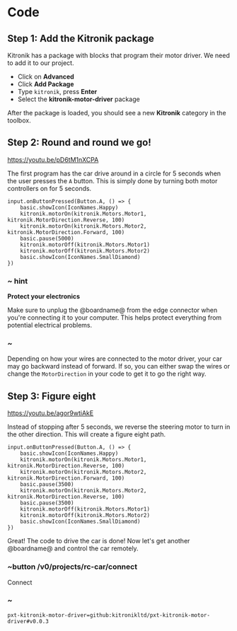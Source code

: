 # Code

## Step 1: Add the Kitronik package

Kitronik has a package with blocks that program their motor driver. We need to add it to our project.

* Click on **Advanced**
* Click **Add Package**
* Type `kitronik`, press **Enter**
* Select the **kitronik-motor-driver** package

After the package is loaded, you should see a new **Kitronik** category in the toolbox.

## Step 2: Round and round we go!

https://youtu.be/pD6tM1nXCPA

The first program has the car drive around in a circle for 5 seconds when the user presses the `A` button. This is simply done by turning both motor controllers on for 5 seconds.

```blocks-ignore
input.onButtonPressed(Button.A, () => {
    basic.showIcon(IconNames.Happy)
    kitronik.motorOn(kitronik.Motors.Motor1, kitronik.MotorDirection.Reverse, 100)
    kitronik.motorOn(kitronik.Motors.Motor2, kitronik.MotorDirection.Forward, 100)
    basic.pause(5000)
    kitronik.motorOff(kitronik.Motors.Motor1)
    kitronik.motorOff(kitronik.Motors.Motor2)
    basic.showIcon(IconNames.SmallDiamond)
})
```

### ~ hint

**Protect your electronics**

Make sure to unplug the @boardname@ from the edge connector when you're connecting it to your computer. This helps protect everything from potential electrical problems.

### ~

Depending on how your wires are connected to the motor driver, your car may go backward instead of forward. If so, you can either swap the wires or change the `MotorDirection` in your code to get it to go the right way.

## Step 3: Figure eight

https://youtu.be/agor9wtiAkE

Instead of stopping after 5 seconds, we reverse the steering motor to turn in the other direction. This will create a figure eight path.

```blocks-ignore
input.onButtonPressed(Button.A, () => {
    basic.showIcon(IconNames.Happy)
    kitronik.motorOn(kitronik.Motors.Motor1, kitronik.MotorDirection.Reverse, 100)
    kitronik.motorOn(kitronik.Motors.Motor2, kitronik.MotorDirection.Forward, 100)
    basic.pause(3500)
    kitronik.motorOn(kitronik.Motors.Motor2, kitronik.MotorDirection.Reverse, 100)
    basic.pause(3500)
    kitronik.motorOff(kitronik.Motors.Motor1)
    kitronik.motorOff(kitronik.Motors.Motor2)
    basic.showIcon(IconNames.SmallDiamond)
})
```

Great! The code to drive the car is done! Now let's get another @boardname@ and control the car remotely.

### ~button /v0/projects/rc-car/connect

Connect

### ~

```package
pxt-kitronik-motor-driver=github:kitronikltd/pxt-kitronik-motor-driver#v0.0.3
```